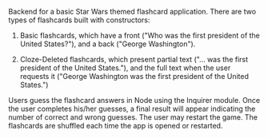 Backend for a basic Star Wars themed flashcard application. There are two types of flashcards built with constructors:

1. Basic flashcards, which have a front ("Who was the first president of the United States?"), and a back ("George Washington").

2. Cloze-Deleted flashcards, which present partial text ("... was the first president of the United States."), and the full text when the user requests it ("George Washington was the first president of the United States.")

Users guess the flashcard answers in Node using the Inquirer module. Once the user completes his/her guesses, a final result will appear indicating the number of correct and wrong guesses. The user may restart the game. The flashcards are shuffled each time the app is opened or restarted.
